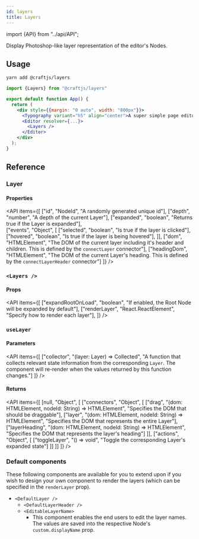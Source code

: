 ```yaml
---
id: layers
title: Layers
---
```


import {API} from "../api/API";

Display Photoshop-like layer representation of the editor's Nodes.



## Usage

```bash
yarn add @craftjs/layers
```

```jsx
import {Layers} from "@craftjs/layers"

export default function App() {
  return (
    <div style={{margin: "0 auto", width: "800px"}}>
      <Typography variant="h5" align="center">A super simple page editor</Typography>
      <Editor resolver={...}>
        <Layers />
      </Editor>
    </div>
  );
} 
```

## Reference
### Layer
#### Properties
<API items={[
  ["id", "NodeId", "A randomly generated unique id"],
  ["depth", "number", "A depth of the current Layer"],
  ["expanded", "boolean", "Returns true if the Layer is expanded"],  
  ["events", "Object", [
    ["selected", "boolean", "Is true if the layer is clicked"],
    ["hovered", "boolean", "Is true if the layer is being hovered"],
  ]],
  ["dom", "HTMLElement", "The DOM of the current layer including it's header and children. This is defined by the `connectLayer` connector"],
  ["headingDom", "HTMLElement", "The DOM of the current Layer's heading. This is defined by the `connectLayerHeader` connector"]
]} /> 


### `<Layers />`
#### Props
<API items={[
  ["expandRootOnLoad", "boolean", "If enabled, the Root Node will be expanded by default"],
  ["renderLayer", "React.ReactElement", "Specify how to render each layer"],
]} /> 


### `useLayer`
#### Parameters
<API items={[
  ["collector", "(layer: Layer) => Collected", "A function that collects relevant state information from the corresponding `Layer`. The component will re-render when the values returned by this function changes."]
]} /> 



#### Returns
<API items={[
  [null, "Object", [
    ["connectors", "Object", [
      ["drag", "(dom: HTMLElement, nodeId: String) => HTMLElement", "Specifies the DOM that should be draggable"],
      ["layer", "(dom: HTMLElement, nodeId: String) => HTMLElement", "Specifies the DOM that represents the entire Layer"],
      ["layerHeading", "(dom: HTMLElement, nodeId: String) => HTMLElement", "Specifies the DOM that represents the layer's heading"]
    ]],
    ["actions", "Object", [
      ["toggleLayer", "() => void", "Toggle the corresponding Layer's expanded state"]
    ]]
  ]]
]} /> 


### Default components
These following components are available for you to extend upon if you wish to design your own component to render the layers (which can be specified in the `renderLayer` prop).

- `<DefaultLayer />` 
  - `<DefaultLayerHeader />` 
  - `<EditableLayerName>`
    - This component enables the end users to edit the layer names. The values are saved into the respective Node's `custom.displayName` prop.
